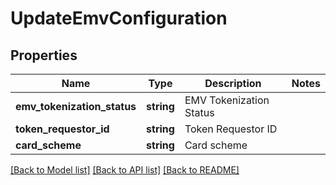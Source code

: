 # UpdateEmvConfiguration

## Properties
Name | Type | Description | Notes
------------ | ------------- | ------------- | -------------
**emv_tokenization_status** | **string** | EMV Tokenization Status | 
**token_requestor_id** | **string** | Token Requestor ID | 
**card_scheme** | **string** | Card scheme | 

[[Back to Model list]](../../README.md#documentation-for-models) [[Back to API list]](../../README.md#documentation-for-api-endpoints) [[Back to README]](../../README.md)

